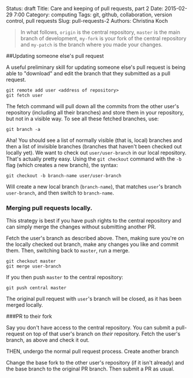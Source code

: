 Status: draft
Title: Care and keeping of pull requests, part 2
Date: 2015-02-29 7:00
Category: computing
Tags: git, github, collaboration, version control, pull requests
Slug: pull-requests-2
Authors: Christina Koch

> In what follows, `origin` is the central repository, `master` is the main branch of 
> development, `my-fork` is your fork of the central repository and `my-patch` is the
> branch where you made your changes.  

##Updating someone else's pull request

A useful preliminary skill for updating someone else's pull request is being able to "download" and edit the branch that they submitted as a pull request.  

~~~
git remote add user <address of repository>
git fetch user
~~~

The fetch command will pull down all the commits from the other user's repository (including all their branches) and store them in your repository, but not in a visible way.  To see all these fetched branches, use: 

~~~
git branch -a
~~~

Aha!  You should see a list of normally visible (that is, local) branches and then a list of invisible branches (branches that haven't been checked out locally yet).  We want to check out `user/user-branch` in our local repository.  That's actually pretty easy.  Using the `git checkout` command with the `-b` flag (which creates a new branch), the syntax:

~~~
git checkout -b branch-name user/user-branch
~~~

Will create a new local branch (`branch-name`), that matches `user`'s branch `user-branch`, and then switch to `branch-name`.  

### Merging pull requests locally.  

This strategy is best if you have push rights to the central repository and can simply merge the changes without submitting another PR.  

Fetch the user's branch as described above.  Then, making sure you're on the locally checked out branch, make any changes you like and commit them.  Then, switching back to `master`, run a merge.  

~~~
git checkout master
git merge user-branch
~~~

If you then push `master` to the central repository: 

~~~
git push central master
~~~

The original pull request with `user`'s branch will be closed, as it has been merged locally.  


###PR to their fork

Say you don't have access to the central repository.  You can submit a pull-request on top of that user's branch on *their* repository.  Fetch the user's branch, as above and check it out.  

THEN, undergo the normal pull request process.  Create another branch

Change the base fork to the other user's repository (if it isn't already) and the base branch to the original PR branch.  Then submit a PR as usual.  